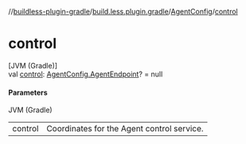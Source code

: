 //[buildless-plugin-gradle](../../../index.md)/[build.less.plugin.gradle](../index.md)/[AgentConfig](index.md)/[control](control.md)

# control

[JVM (Gradle)]\
val [control](control.md): [AgentConfig.AgentEndpoint](-agent-endpoint/index.md)? = null

#### Parameters

JVM (Gradle)

| | |
|---|---|
| control | Coordinates for the Agent control service. |
